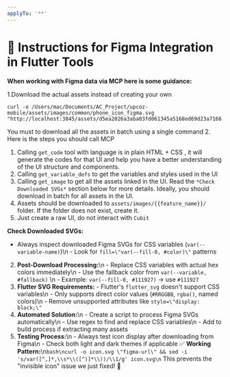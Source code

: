 ```yaml
---
applyTo: '**'
---
```



# 🧠 Instructions for Figma Integration in Flutter Tools


**When working with Figma data via MCP here is some guidance:**


1.Download the actual assets instead of creating your own
```curl
curl -o /Users/mac/Documents/AC_Project/upcoz-mobile/assets/images/common/phone_icon_figma.svg "http://localhost:3845/assets/d5ea2026a3aba03fd061345a5168ed69d23a7166.svg"
```
You must to download all the assets in batch using a single command
2. Here is the steps you should call MCP
 1. Calling `get_code` tool with language is in plain HTML + CSS , it will generate the codes for that UI and help you have a better understanding of the UI structure and components.
 2. Calling `get_variable_defs` to get the variables and styles used in the UI
 3. Calling `get_image` to get all the assets linked in the UI. Read the `*Check Downloaded SVGs*` section below for more details. Ideally, you should download in batch for all assets in the UI.
 4. Assets should be downloaded to `assets/images/{{feature_name}}/` folder. If the folder does not exist, create it.
 5. Just create a raw UI, do not interact with `Cubit`



 **Check Downloaded SVGs:**
   - Always inspect downloaded Figma SVGs for CSS variables (`var(--variable-name)`)\n   - Look for `fill=\"var(--fill-0, #color)\"` patterns
   2. **Post-Download Processing:**\n   - Replace CSS variables with actual hex colors immediately\n   - Use the fallback color from `var(--variable, #fallback)` \n   - Example: `var(--fill-0, #111927)` → use `#111927`
   3. **Flutter SVG Requirements:**   - Flutter's `flutter_svg` doesn't support CSS variables\n   - Only supports direct color values (`#RRGGBB`, `rgba()`, named colors)\n   - Remove unsupported attributes like `style=\"display: block;\"`
   4. **Automated Solution:**\n   - Create a script to process Figma SVGs automatically\n   - Use regex to find and replace CSS variables\n   - Add to build process if extracting many assets
   5. **Testing Process:**\n   - Always test icon display after downloading from Figma\n   - Check both light and dark themes if applicable
   ✅ **Working Pattern:**\n```bash\ncurl -o icon.svg \"figma-url\" && sed -i 's/var([^,]*,\\s*\\([^)]*\\))/\\1/g' icon.svg\n```
   This prevents the \"invisible icon\" issue we just fixed! 🎯

